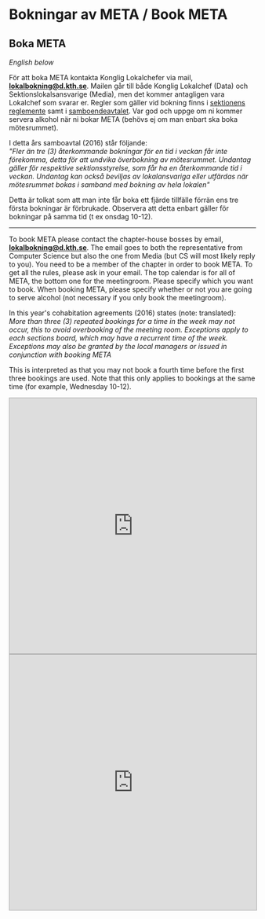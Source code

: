 # Bokningar av META / Book META

## Boka META

*English below*

För att boka META kontakta Konglig Lokalchefer via mail,
**[lokalbokning@d.kth.se](mailto:lokalbokning@d.kth.se)**. Mailen går
till både Konglig Lokalchef (Data) och Sektionslokalsansvarige (Media),
men det kommer antagligen vara Lokalchef som svarar er.
Regler som gäller vid bokning finns i [sektionens
reglemente](https://styrdokument.datasektionen.se/reglemente#7_sektionslokalen)
samt i
[samboendeavtalet](https://static.datasektionen.se/organisation/samboendeavtal_2016.pdf).
Var god och uppge om ni kommer servera alkohol när ni bokar META (behövs
ej om man enbart ska boka mötesrummet).

I detta års samboavtal (2016) står följande: <br>
_"Fler än tre (3) återkommande bokningar för en tid i veckan får inte
förekomma, detta för
att undvika överbokning av mötesrummet. Undantag gäller för respektive
sektionsstyrelse, som får ha en återkommande tid i veckan. Undantag kan
också beviljas
av lokalansvariga eller utfärdas när mötesrummet bokas i samband med
bokning av hela
lokalen"_

Detta är tolkat som att man inte får boka ett fjärde tillfälle förrän
ens tre första bokningar är förbrukade. Observera att detta enbart
gäller för bokningar på samma tid (t ex onsdag 10-12).

------------------------------------------------------------------------

To book META please contact the chapter-house bosses by email,
**[lokalbokning@d.kth.se](mailto:lokalbokning@d.kth.se)**. The email
goes to both the representative from Computer Science but also the one
from Media (but CS will most likely reply to you). You need to be a
member of the chapter in order to book META. To get all the rules,
please ask in your email.
The top calendar is for all of META, the bottom one for the meetingroom.
Please specify which you want to book. When booking META, please specify
whether or not you are going to serve alcohol (not necessary if you only
book the meetingroom).

In this year's cohabitation agreements (2016) states (note: translated):
<br>
*More than three (3) repeated bookings for a time in the week may not
occur, this to avoid overbooking of the meeting room. Exceptions apply
to each sections board, which may have a recurrent time of the week.
Exceptions may also be granted by the local managers or issued in
conjunction with booking META*

This is interpreted as that you may not book a fourth time before the
first three bookings are used. Note that this only applies to bookings
at the same time (for example, Wednesday 10-12).

<iframe
src="https://www.google.com/calendar/embed?src=6a5rem0bbkrh5rber7a2sdpp48%40group.calendar.google.com&ctz=Europe/Stockholm"
style="border: 1px #AAA solid" width="100%" height="520" frameborder="0"
scrolling="no"></iframe>

<iframe
src="https://www.google.com/calendar/embed?src=k3dk0up940aaib3v44mc2eje90%40group.calendar.google.com&ctz=Europe/Stockholm"
style="border: 1px #AAA solid" width="100%" height="520" frameborder="0"
scrolling="no"></iframe>
